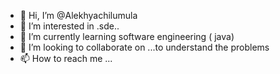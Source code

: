 - 👋 Hi, I’m @Alekhyachilumula
- 👀 I’m interested in .sde..
- 🌱 I’m currently learning software engineering ( java)
- 💞️ I’m looking to collaborate on ...to understand the problems 
- 📫 How to reach me ...

<!---
Alekhyachilumula/Alekhyachilumula is a ✨ special ✨ repository because its `README.md` (this file) appears on your GitHub profile.
You can click the Preview link to take a look at your changes.
--->
